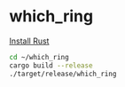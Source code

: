 # which_ring
[Install Rust](https://www.rust-lang.org/tools/install)   
```bash
cd ~/which_ring  
cargo build --release  
./target/release/which_ring  
```


